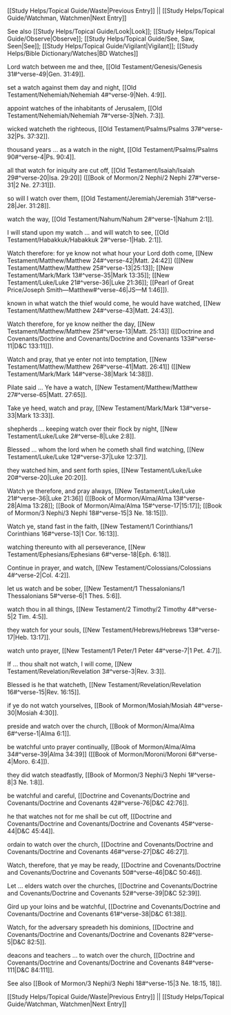 [[Study Helps/Topical Guide/Waste|Previous Entry]]  ||  [[Study Helps/Topical Guide/Watchman, Watchmen|Next Entry]]

 See also [[Study Helps/Topical Guide/Look|Look]]; [[Study Helps/Topical Guide/Observe|Observe]]; [[Study Helps/Topical Guide/See, Saw, Seen|See]]; [[Study Helps/Topical Guide/Vigilant|Vigilant]]; [[Study Helps/Bible Dictionary/Watches|BD Watches]]

 Lord watch between me and thee, [[Old Testament/Genesis/Genesis 31#^verse-49|Gen. 31:49]].

 set a watch against them day and night, [[Old Testament/Nehemiah/Nehemiah 4#^verse-9|Neh. 4:9]].

 appoint watches of the inhabitants of Jerusalem, [[Old Testament/Nehemiah/Nehemiah 7#^verse-3|Neh. 7:3]].

 wicked watcheth the righteous, [[Old Testament/Psalms/Psalms 37#^verse-32|Ps. 37:32]].

 thousand years ... as a watch in the night, [[Old Testament/Psalms/Psalms 90#^verse-4|Ps. 90:4]].

 all that watch for iniquity are cut off, [[Old Testament/Isaiah/Isaiah 29#^verse-20|Isa. 29:20]] ([[Book of Mormon/2 Nephi/2 Nephi 27#^verse-31|2 Ne. 27:31]]).

 so will I watch over them, [[Old Testament/Jeremiah/Jeremiah 31#^verse-28|Jer. 31:28]].

 watch the way, [[Old Testament/Nahum/Nahum 2#^verse-1|Nahum 2:1]].

 I will stand upon my watch ... and will watch to see, [[Old Testament/Habakkuk/Habakkuk 2#^verse-1|Hab. 2:1]].

 Watch therefore: for ye know not what hour your Lord doth come, [[New Testament/Matthew/Matthew 24#^verse-42|Matt. 24:42]] ([[New Testament/Matthew/Matthew 25#^verse-13|25:13]]; [[New Testament/Mark/Mark 13#^verse-35|Mark 13:35]]; [[New Testament/Luke/Luke 21#^verse-36|Luke 21:36]]; [[Pearl of Great Price/Joseph Smith—Matthew#^verse-46|JS—M 1:46]]).

 known in what watch the thief would come, he would have watched, [[New Testament/Matthew/Matthew 24#^verse-43|Matt. 24:43]].

 Watch therefore, for ye know neither the day, [[New Testament/Matthew/Matthew 25#^verse-13|Matt. 25:13]] ([[Doctrine and Covenants/Doctrine and Covenants/Doctrine and Covenants 133#^verse-11|D&C 133:11]]).

 Watch and pray, that ye enter not into temptation, [[New Testament/Matthew/Matthew 26#^verse-41|Matt. 26:41]] ([[New Testament/Mark/Mark 14#^verse-38|Mark 14:38]]).

 Pilate said ... Ye have a watch, [[New Testament/Matthew/Matthew 27#^verse-65|Matt. 27:65]].

 Take ye heed, watch and pray, [[New Testament/Mark/Mark 13#^verse-33|Mark 13:33]].

 shepherds ... keeping watch over their flock by night, [[New Testament/Luke/Luke 2#^verse-8|Luke 2:8]].

 Blessed ... whom the lord when he cometh shall find watching, [[New Testament/Luke/Luke 12#^verse-37|Luke 12:37]].

 they watched him, and sent forth spies, [[New Testament/Luke/Luke 20#^verse-20|Luke 20:20]].

 Watch ye therefore, and pray always, [[New Testament/Luke/Luke 21#^verse-36|Luke 21:36]] ([[Book of Mormon/Alma/Alma 13#^verse-28|Alma 13:28]]; [[Book of Mormon/Alma/Alma 15#^verse-17|15:17]]; [[Book of Mormon/3 Nephi/3 Nephi 18#^verse-15|3 Ne. 18:15]]).

 Watch ye, stand fast in the faith, [[New Testament/1 Corinthians/1 Corinthians 16#^verse-13|1 Cor. 16:13]].

 watching thereunto with all perseverance, [[New Testament/Ephesians/Ephesians 6#^verse-18|Eph. 6:18]].

 Continue in prayer, and watch, [[New Testament/Colossians/Colossians 4#^verse-2|Col. 4:2]].

 let us watch and be sober, [[New Testament/1 Thessalonians/1 Thessalonians 5#^verse-6|1 Thes. 5:6]].

 watch thou in all things, [[New Testament/2 Timothy/2 Timothy 4#^verse-5|2 Tim. 4:5]].

 they watch for your souls, [[New Testament/Hebrews/Hebrews 13#^verse-17|Heb. 13:17]].

 watch unto prayer, [[New Testament/1 Peter/1 Peter 4#^verse-7|1 Pet. 4:7]].

 If ... thou shalt not watch, I will come, [[New Testament/Revelation/Revelation 3#^verse-3|Rev. 3:3]].

 Blessed is he that watcheth, [[New Testament/Revelation/Revelation 16#^verse-15|Rev. 16:15]].

 if ye do not watch yourselves, [[Book of Mormon/Mosiah/Mosiah 4#^verse-30|Mosiah 4:30]].

 preside and watch over the church, [[Book of Mormon/Alma/Alma 6#^verse-1|Alma 6:1]].

 be watchful unto prayer continually, [[Book of Mormon/Alma/Alma 34#^verse-39|Alma 34:39]] ([[Book of Mormon/Moroni/Moroni 6#^verse-4|Moro. 6:4]]).

 they did watch steadfastly, [[Book of Mormon/3 Nephi/3 Nephi 1#^verse-8|3 Ne. 1:8]].

 be watchful and careful, [[Doctrine and Covenants/Doctrine and Covenants/Doctrine and Covenants 42#^verse-76|D&C 42:76]].

 he that watches not for me shall be cut off, [[Doctrine and Covenants/Doctrine and Covenants/Doctrine and Covenants 45#^verse-44|D&C 45:44]].

 ordain to watch over the church, [[Doctrine and Covenants/Doctrine and Covenants/Doctrine and Covenants 46#^verse-27|D&C 46:27]].

 Watch, therefore, that ye may be ready, [[Doctrine and Covenants/Doctrine and Covenants/Doctrine and Covenants 50#^verse-46|D&C 50:46]].

 Let ... elders watch over the churches, [[Doctrine and Covenants/Doctrine and Covenants/Doctrine and Covenants 52#^verse-39|D&C 52:39]].

 Gird up your loins and be watchful, [[Doctrine and Covenants/Doctrine and Covenants/Doctrine and Covenants 61#^verse-38|D&C 61:38]].

 Watch, for the adversary spreadeth his dominions, [[Doctrine and Covenants/Doctrine and Covenants/Doctrine and Covenants 82#^verse-5|D&C 82:5]].

 deacons and teachers ... to watch over the church, [[Doctrine and Covenants/Doctrine and Covenants/Doctrine and Covenants 84#^verse-111|D&C 84:111]].

 See also [[Book of Mormon/3 Nephi/3 Nephi 18#^verse-15|3 Ne. 18:15, 18]].

[[Study Helps/Topical Guide/Waste|Previous Entry]]  ||  [[Study Helps/Topical Guide/Watchman, Watchmen|Next Entry]]
